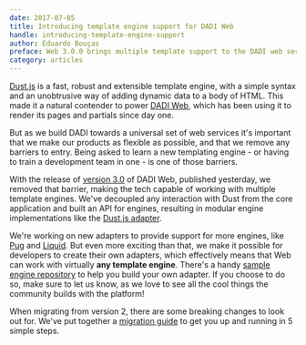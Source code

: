 ```yaml
---
date: 2017-07-05
title: Introducing template engine support for DADI Web
handle: introducing-template-engine-support
author: Eduardo Bouças
preface: Web 3.0.0 brings multiple template support to the DADI web services stack.
category: articles
---
```


[Dust.js](http://www.dustjs.com/) is a fast, robust and extensible template engine, with a simple syntax and an unobtrusive way of adding dynamic data to a body of HTML. This made it a natural contender to power [DADI Web](https://github.com/dadi/web), which has been using it to render its pages and partials since day one.

But as we build DADI towards a universal set of web services it's important that we make our products as flexible as possible, and that we remove any barriers to entry. Being asked to learn a new templating engine - or having to train a development team in one - is one of those barriers.

With the release of [version 3.0](https://github.com/dadi/web/releases/tag/v3.0.0) of DADI Web, published yesterday, we removed that barrier, making the tech capable of working with multiple template engines. We've decoupled any interaction with Dust from the core application and built an API for engines, resulting in modular engine implementations like the [Dust.js adapter](https://github.com/dadi/web-dustjs).

We're working on new adapters to provide support for more engines, like [Pug](https://pugjs.org) and [Liquid](https://shopify.github.io/liquid/). But even more exciting than that, we make it possible for developers to create their own adapters, which effectively means that Web can work with virtually **any template engine**. There's a handy [sample engine repository](https://github.com/dadi/web-sample-engine) to help you build your own adapter. If you choose to do so, make sure to let us know, as we love to see all the cool things the community builds with the platform!

When migrating from version 2, there are some breaking changes to look out for. We've put together a [migration guide](http://docs.dadi.tech/web/getting-started/v3-migration/) to get you up and running in 5 simple steps.
